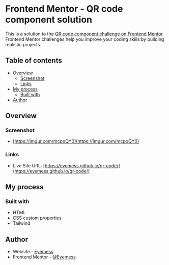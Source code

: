 # Frontend Mentor - QR code component solution

This is a solution to the [QR code component challenge on Frontend Mentor](https://www.frontendmentor.io/challenges/qr-code-component-iux_sIO_H). Frontend Mentor challenges help you improve your coding skills by building realistic projects. 

## Table of contents

- [Overview](#overview)
  - [Screenshot](#screenshot)
  - [Links](#links)
- [My process](#my-process)
  - [Built with](#built-with)
- [Author](#author)

## Overview

### Screenshot

- [https://imgur.com/mcpoQY0](https://imgur.com/mcpoQY0)

### Links

- Live Site URL: [https://eyemess.github.io/qr-code/](https://eyemess.github.io/qr-code/)

## My process

### Built with

- HTML
- CSS custom properties
- Tailwind

## Author

- Website - [Eyemess](https://github.com/eyemess)
- Frontend Mentor - [@Eyemess](https://www.frontendmentor.io/profile/Eyemess)
